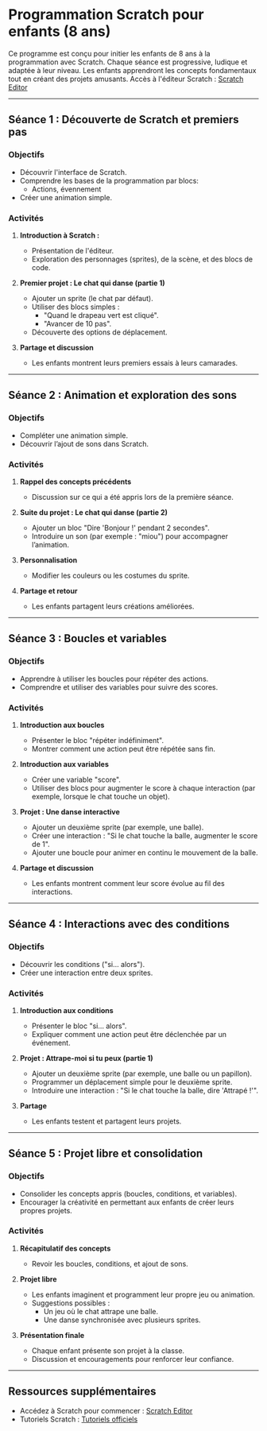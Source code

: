 # Programmation Scratch pour enfants (8 ans) 

Ce programme est conçu pour initier les enfants de 8 ans à la programmation avec Scratch. Chaque séance est progressive, ludique et adaptée à leur niveau. Les enfants apprendront les concepts fondamentaux tout en créant des projets amusants. Accès à l'éditeur Scratch : [Scratch Editor](https://scratch.mit.edu/projects/editor/?tutorial=getStarted)

---

## **Séance 1 : Découverte de Scratch et premiers pas**

### **Objectifs**
- Découvrir l'interface de Scratch.
- Comprendre les bases de la programmation par blocs:
   - Actions, évennement
- Créer une animation simple.

### **Activités**
1. **Introduction à Scratch :**
   - Présentation de l'éditeur.
   - Exploration des personnages (sprites), de la scène, et des blocs de code.

2. **Premier projet : Le chat qui danse (partie 1)**
   - Ajouter un sprite (le chat par défaut).
   - Utiliser des blocs simples :
      - "Quand le drapeau vert est cliqué".
      - "Avancer de 10 pas".
   - Découverte des options de déplacement.

3. **Partage et discussion**
   - Les enfants montrent leurs premiers essais à leurs camarades.

---

## **Séance 2 : Animation et exploration des sons**

### **Objectifs**
- Compléter une animation simple.
- Découvrir l’ajout de sons dans Scratch.

### **Activités**
1. **Rappel des concepts précédents**
   - Discussion sur ce qui a été appris lors de la première séance.

2. **Suite du projet : Le chat qui danse (partie 2)**
   - Ajouter un bloc "Dire 'Bonjour !' pendant 2 secondes".
   - Introduire un son (par exemple : "miou") pour accompagner l’animation.

3. **Personnalisation**
   - Modifier les couleurs ou les costumes du sprite.

4. **Partage et retour**
   - Les enfants partagent leurs créations améliorées.

---

## **Séance 3 : Boucles et variables**

### **Objectifs**
- Apprendre à utiliser les boucles pour répéter des actions.
- Comprendre et utiliser des variables pour suivre des scores.

### **Activités**
1. **Introduction aux boucles**
   - Présenter le bloc "répéter indéfiniment".
   - Montrer comment une action peut être répétée sans fin.

2. **Introduction aux variables**
   - Créer une variable "score".
   - Utiliser des blocs pour augmenter le score à chaque interaction (par exemple, lorsque le chat touche un objet).

3. **Projet : Une danse interactive**
   - Ajouter un deuxième sprite (par exemple, une balle).
   - Créer une interaction : "Si le chat touche la balle, augmenter le score de 1".
   - Ajouter une boucle pour animer en continu le mouvement de la balle.

4. **Partage et discussion**
   - Les enfants montrent comment leur score évolue au fil des interactions.

---

## **Séance 4 : Interactions avec des conditions**

### **Objectifs**
- Découvrir les conditions ("si… alors").
- Créer une interaction entre deux sprites.

### **Activités**
1. **Introduction aux conditions**
   - Présenter le bloc "si… alors".
   - Expliquer comment une action peut être déclenchée par un événement.

2. **Projet : Attrape-moi si tu peux (partie 1)**
   - Ajouter un deuxième sprite (par exemple, une balle ou un papillon).
   - Programmer un déplacement simple pour le deuxième sprite.
   - Introduire une interaction : "Si le chat touche la balle, dire 'Attrapé !'".

3. **Partage**
   - Les enfants testent et partagent leurs projets.

---

## **Séance 5 : Projet libre et consolidation**

### **Objectifs**
- Consolider les concepts appris (boucles, conditions, et variables).
- Encourager la créativité en permettant aux enfants de créer leurs propres projets.

### **Activités**
1. **Récapitulatif des concepts**
   - Revoir les boucles, conditions, et ajout de sons.

2. **Projet libre**
   - Les enfants imaginent et programment leur propre jeu ou animation.
   - Suggestions possibles :
     - Un jeu où le chat attrape une balle.
     - Une danse synchronisée avec plusieurs sprites.

3. **Présentation finale**
   - Chaque enfant présente son projet à la classe.
   - Discussion et encouragements pour renforcer leur confiance.

---

## **Ressources supplémentaires**
- Accédez à Scratch pour commencer : [Scratch Editor](https://scratch.mit.edu/projects/editor/?tutorial=getStarted)
- Tutoriels Scratch : [Tutoriels officiels](https://scratch.mit.edu/projects/editor/?tutorial=getStarted)
